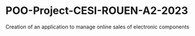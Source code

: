 # POO-Project-CESI-ROUEN-A2-2023
Creation of an application to manage online sales of electronic components
